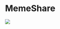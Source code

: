 # MemeShare

<img src="https://avatars.githubusercontent.com/u/81474868?s=400&u=c8700b54e6ac7fa2071b8fe68a739400b2573296&v=4">


